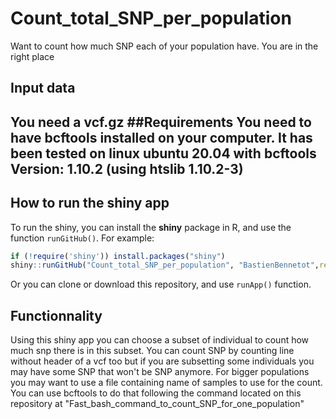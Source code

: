 # Count_total_SNP_per_population
Want to count how much SNP each of your population have. You are in the right place


## Input data
You need a vcf.gz
##Requirements 
You need to have bcftools installed on your computer. It has been tested on linux ubuntu 20.04 with bcftools Version: 1.10.2 (using htslib 1.10.2-3)
---

## How to run the shiny app
To run the shiny, you can install the **shiny** package in R, and
use the function `runGitHub()`. For example:

```R
if (!require('shiny')) install.packages("shiny")
shiny::runGitHub("Count_total_SNP_per_population", "BastienBennetot",ref="main")
```

Or you can clone or download this repository, and use `runApp()` function.

## Functionnality
Using this shiny app you can choose a subset of individual to count how much snp there is in this subset. You can count SNP by counting line without header of a vcf too but if you are subsetting some individuals you may have some SNP that won't be SNP anymore. For bigger populations you may want to use a file containing name of samples to use for the count. You can use bcftools to do that following the command located on this repository at "Fast_bash_command_to_count_SNP_for_one_population"
